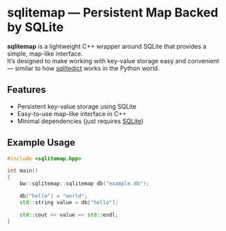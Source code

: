 # sqlitemap — Persistent Map Backed by SQLite

**sqlitemap** is a lightweight C++ wrapper around SQLite that provides a simple, map-like interface.  
It’s designed to make working with key-value storage easy and convenient — similar to how [sqlitedict](https://github.com/piskvorky/sqlitedict) works in the Python world.

## Features

- Persistent key-value storage using SQLite
- Easy-to-use map-like interface in C++
- Minimal dependencies (just requires [SQLite](https://sqlite.org))

## Example Usage

```cpp
#include <sqlitemap.hpp>

int main()
{
    bw::sqlitemap::sqlitemap db("example.db");

    db["hello"] = "world";
    std::string value = db["hello"];

    std::cout << value << std::endl;
}
